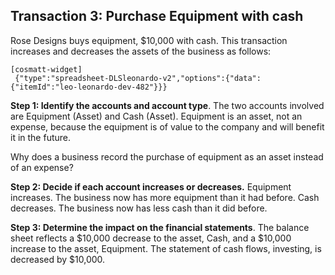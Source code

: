 ## Transaction 3: Purchase Equipment with cash

Rose Designs buys equipment, $10,000 with cash. This transaction increases and decreases the assets of the business as follows:

```
[cosmatt-widget]
 {"type":"spreadsheet-DLSleonardo-v2","options":{"data":{"itemId":"leo-leonardo-dev-482"}}} 
```

**Step 1: Identify the accounts and account type**. The two accounts involved are Equipment (Asset) and Cash (Asset). Equipment is an asset, not an expense, because the equipment is of value to the company and will benefit it in the future.

Why does a business record the purchase of equipment as an asset instead of an expense?

**Step 2: Decide if each account increases or decreases.** Equipment increases. The business now has more equipment than it had before. Cash decreases. The business now has less cash than it did before.

**Step 3: Determine the impact on the financial statements**. The balance sheet reflects a $10,000 decrease to the asset, Cash, and a $10,000 increase to the asset, Equipment. The statement of cash flows, investing, is decreased by $10,000.
